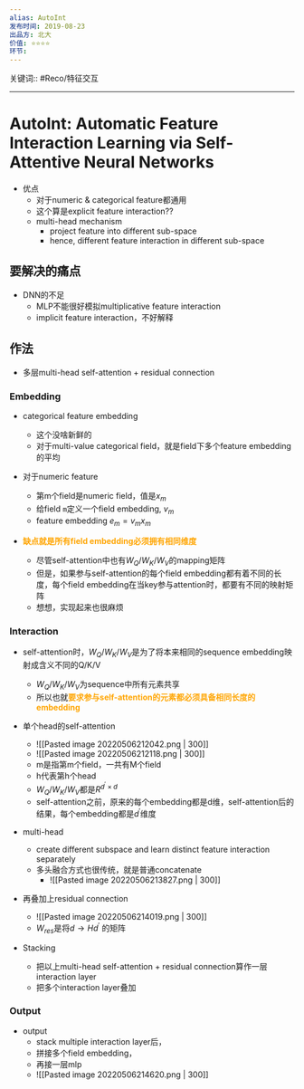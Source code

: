 ```yaml
---
alias: AutoInt
发布时间: 2019-08-23
出品方: 北大
价值: ⭐⭐⭐⭐
环节: 
---
```

关键词:: #Reco/特征交互 

---

# AutoInt: Automatic Feature Interaction Learning via Self-Attentive Neural Networks

- 优点
	- 对于numeric & categorical feature都通用
	- 这个算是explicit feature interaction??
	- multi-head mechanism
		- project feature into different sub-space
		- hence, different feature interaction in different sub-space

## 要解决的痛点

- DNN的不足
	- MLP不能很好模拟multiplicative feature interaction
	- implicit feature interaction，不好解释

## 作法
- 多层multi-head self-attention + residual connection

### Embedding
- categorical feature embedding
	- 这个没啥新鲜的
	- 对于multi-value categorical field，就是field下多个feature embedding的平均

- 对于numeric feature
	- 第m个field是numeric field，值是$x_m$
	- 给field `m`定义一个field embedding, $v_m$
	- feature embedding $e_m = v_m x_m$  

- <span style="color:orange;font-weight:bold">缺点就是所有field embedding必须拥有相同维度</span>
	- 尽管self-attention中也有$W_Q$/$W_K$/$W_V$的mapping矩阵
	- 但是，如果参与self-attention的每个field embedding都有着不同的长度，每个field embedding在当key参与attention时，都要有不同的映射矩阵
	- 想想，实现起来也很麻烦

### Interaction
- self-attention时，$W_Q$/$W_K$/$W_V$是为了将本来相同的sequence embedding映射成含义不同的Q/K/V
	- $W_Q$/$W_K$/$W_V$为sequence中所有元素共享
	- 所以也就<span style="color:orange;font-weight:bold">要求参与self-attention的元素都必须具备相同长度的embedding</span>

- 单个head的self-attention
	- ![[Pasted image 20220506212042.png | 300]]
	- ![[Pasted image 20220506212118.png | 300]]
	- m是指第m个field，一共有M个field
	- h代表第h个head
	- $W_Q$/$W_K$/$W_V$都是$R^{d^{\prime} \times d}$
	- self-attention之前，原来的每个embedding都是d维，self-attention后的结果，每个embedding都是$d^{\prime}$维度

- multi-head
	- create different subspace and learn distinct feature interaction separately
	- 多头融合方式也很传统，就是普通concatenate
		- ![[Pasted image 20220506213827.png | 300]]

- 再叠加上residual connection
	- ![[Pasted image 20220506214019.png | 300]]
	- $W_{res}$是将$d\rightarrow Hd^{\prime}$ 的矩阵

- Stacking
	- 把以上multi-head self-attention + residual connection算作一层interaction layer
	- 把多个interaction layer叠加

### Output
- output
	- stack multiple interaction layer后，
	- 拼接多个field embedding，
	- 再接一层mlp
	- ![[Pasted image 20220506214620.png | 300]]